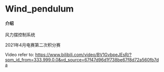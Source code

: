 # Wind_pendulum

#### 介绍
风力摆控制系统

2021年4月电赛第二次积分赛

Video refer to: https://www.bilibili.com/video/BV1GvbpeJEsR/?spm_id_from=333.999.0.0&vd_source=67f47d96d1f738be67f8d72a560fb7da
